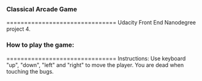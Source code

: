 ### Classical Arcade Game
===============================
Udacity Front End Nanodegree project 4.

### How to play the game:
===============================
Instructions:
Use keyboard "up", "down", "left" and "right" to move the player. You are dead when touching the bugs.
